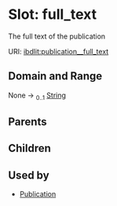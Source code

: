
# Slot: full_text


The full text of the publication

URI: [ibdlit:publication__full_text](http://w3id.org/ontogpt/ibd_literature/publication__full_text)


## Domain and Range

None &#8594;  <sub>0..1</sub> [String](types/String.md)

## Parents


## Children


## Used by

 * [Publication](Publication.md)
